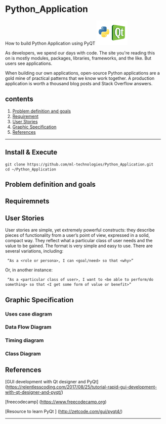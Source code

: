 # Python_Application
How to build Python Application using PyQT <img src="Images/PyQT.jpg" width="100" >

As developers, we spend our days with code. The site you're reading this on is mostly modules, packages, libraries, frameworks, and the like. But users see applications.

When building our own applications, open-source Python applications are a gold mine of practical patterns that we know work together. A production application is worth a thousand blog posts and Stack Overflow answers.



## contents

1. [Problem definition and goals](https://github.com/ml-technologies/Python_Application.git)
2. [Requirement](https://github.com/ml-technologies/Python_Application.git)
3. [User Stories](https://github.com/ml-technologies/Python_Application.git)
4. [Graphic Specification](https://github.com/ml-technologies/Python_Application.git)
5. [References](https://github.com/ml-technologies/Python_Application.git)
----------

## Install & Execute

```
git clone https://github.com/ml-technologies/Python_Application.git
cd ~/Python_Application
```




## Problem definition and goals




 
## Requiremnets





## User Stories

User stories are simple, yet extremely powerful constructs: they describe pieces of functionality from a user’s point of view, expressed in a solid, compact way. They reflect what a particular class of user needs and the value to be gained. The format is very simple and easy to use. There are several variations, including:

```
 “As a <role or persona>, I can <goal/need> so that <why>”
```
Or, in another instance:
```
 “As a <particular class of user>, I want to <be able to perform/do something> so that <I get some form of value or benefit>”
```


## Graphic Specification


### Uses case diagram



### Data Flow Diagram





### Timing diagram




### Class Diagram





## References

[GUI development with Qt designer and PyQt] (https://relentlesscoding.com/2017/08/25/tutorial-rapid-gui-development-with-qt-designer-and-pyqt/) 

[freecodecamp] (https://www.freecodecamp.org) 

[Resource to learn PyQt ] (http://zetcode.com/gui/pyqt4/) 

---

